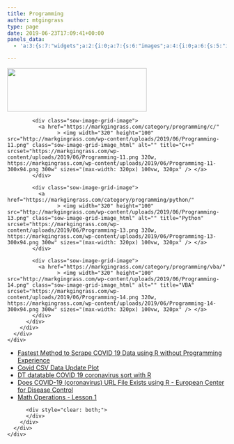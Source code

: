 ```yaml
---
title: Programming
author: mtgingrass
type: page
date: 2019-06-23T17:09:41+00:00
panels_data:
  - 'a:3:{s:7:"widgets";a:2:{i:0;a:7:{s:6:"images";a:4:{i:0;a:6:{s:5:"image";i:325;s:14:"image_fallback";s:0:"";s:5:"title";s:0:"";s:3:"alt";s:0:"";s:3:"url";s:48:"https://markgingrass.com/category/programming/r/";s:10:"new_window";b:0;}i:1;a:6:{s:5:"image";i:326;s:14:"image_fallback";s:0:"";s:5:"title";s:0:"";s:3:"alt";s:0:"";s:3:"url";s:48:"https://markgingrass.com/category/programming/c/";s:10:"new_window";b:0;}i:2;a:6:{s:5:"image";i:327;s:14:"image_fallback";s:0:"";s:5:"title";s:0:"";s:3:"alt";s:0:"";s:3:"url";s:53:"https://markgingrass.com/category/programming/python/";s:10:"new_window";b:0;}i:3;a:6:{s:5:"image";i:328;s:14:"image_fallback";s:0:"";s:5:"title";s:0:"";s:3:"alt";s:0:"";s:3:"url";s:50:"https://markgingrass.com/category/programming/vba/";s:10:"new_window";b:0;}}s:7:"display";a:8:{s:15:"attachment_size";s:4:"full";s:10:"max_height";b:0;s:15:"max_height_unit";s:2:"px";s:9:"max_width";b:0;s:14:"max_width_unit";s:2:"px";s:7:"spacing";s:4:"10px";s:12:"spacing_unit";s:2:"px";s:24:"so_field_container_state";s:4:"open";}s:12:"_sow_form_id";s:31:"2658324375d0fb1a60dcad675730819";s:19:"_sow_form_timestamp";s:13:"1561310579466";s:22:"so_sidebar_emulator_id";s:23:"sow-image-grid-32410000";s:11:"option_name";s:21:"widget_sow-image-grid";s:11:"panels_info";a:7:{s:5:"class";s:35:"SiteOrigin_Widgets_ImageGrid_Widget";s:3:"raw";b:0;s:4:"grid";i:0;s:4:"cell";i:0;s:2:"id";i:0;s:9:"widget_id";s:36:"ca24b8ca-3396-4147-a361-db4ce721526e";s:5:"style";a:2:{s:27:"background_image_attachment";b:0;s:18:"background_display";s:4:"tile";}}}i:1;a:7:{s:5:"title";s:0:"";s:4:"text";s:41:"[add_posts category=programming  show=5]";s:6:"filter";b:1;s:6:"visual";b:1;s:22:"so_sidebar_emulator_id";s:13:"text-32410001";s:11:"option_name";s:11:"widget_text";s:11:"panels_info";a:6:{s:5:"class";s:14:"WP_Widget_Text";s:4:"grid";i:1;s:4:"cell";i:0;s:2:"id";i:1;s:9:"widget_id";s:36:"b85d2c68-23df-4a52-8f12-afad0594b22f";s:5:"style";a:2:{s:27:"background_image_attachment";b:0;s:18:"background_display";s:4:"tile";}}}}s:5:"grids";a:2:{i:0;a:4:{s:5:"cells";i:1;s:5:"style";a:3:{s:27:"background_image_attachment";b:0;s:18:"background_display";s:4:"tile";s:14:"cell_alignment";s:10:"flex-start";}s:5:"ratio";i:1;s:15:"ratio_direction";s:5:"right";}i:1;a:4:{s:5:"cells";i:1;s:5:"style";a:3:{s:27:"background_image_attachment";b:0;s:18:"background_display";s:4:"tile";s:14:"cell_alignment";s:10:"flex-start";}s:5:"ratio";i:1;s:15:"ratio_direction";s:5:"right";}}s:10:"grid_cells";a:2:{i:0;a:4:{s:4:"grid";i:0;s:5:"index";i:0;s:6:"weight";i:1;s:5:"style";a:0:{}}i:1;a:4:{s:4:"grid";i:1;s:5:"index";i:0;s:6:"weight";i:1;s:5:"style";a:0:{}}}}'

---
```

<div id="pl-324"  class="panel-layout" >
  <div id="pg-324-0"  class="panel-grid panel-no-style" >
    <div id="pgc-324-0-0"  class="panel-grid-cell" >
      <div id="panel-324-0-0-0" class="so-panel widget widget_sow-image-grid panel-first-child panel-last-child" data-index="0" >
        <div class="so-widget-sow-image-grid so-widget-sow-image-grid-default-c51e448a0a62">
          <div class="sow-image-grid-wrapper"
				>
            <div class="sow-image-grid-image">
              <a href="https://markgingrass.com/category/programming/r/"
					> <img width="320" height="100" src="http://markgingrass.com/wp-content/uploads/2019/06/Programming-12.png" class="sow-image-grid-image_html" alt="" title="R" srcset="https://markgingrass.com/wp-content/uploads/2019/06/Programming-12.png 320w, https://markgingrass.com/wp-content/uploads/2019/06/Programming-12-300x94.png 300w" sizes="(max-width: 320px) 100vw, 320px" /> </a>
            </div>
            
            <div class="sow-image-grid-image">
              <a href="https://markgingrass.com/category/programming/c/"
					> <img width="320" height="100" src="http://markgingrass.com/wp-content/uploads/2019/06/Programming-11.png" class="sow-image-grid-image_html" alt="" title="C++" srcset="https://markgingrass.com/wp-content/uploads/2019/06/Programming-11.png 320w, https://markgingrass.com/wp-content/uploads/2019/06/Programming-11-300x94.png 300w" sizes="(max-width: 320px) 100vw, 320px" /> </a>
            </div>
            
            <div class="sow-image-grid-image">
              <a href="https://markgingrass.com/category/programming/python/"
					> <img width="320" height="100" src="http://markgingrass.com/wp-content/uploads/2019/06/Programming-13.png" class="sow-image-grid-image_html" alt="" title="Python" srcset="https://markgingrass.com/wp-content/uploads/2019/06/Programming-13.png 320w, https://markgingrass.com/wp-content/uploads/2019/06/Programming-13-300x94.png 300w" sizes="(max-width: 320px) 100vw, 320px" /> </a>
            </div>
            
            <div class="sow-image-grid-image">
              <a href="https://markgingrass.com/category/programming/vba/"
					> <img width="320" height="100" src="http://markgingrass.com/wp-content/uploads/2019/06/Programming-14.png" class="sow-image-grid-image_html" alt="" title="VBA" srcset="https://markgingrass.com/wp-content/uploads/2019/06/Programming-14.png 320w, https://markgingrass.com/wp-content/uploads/2019/06/Programming-14-300x94.png 300w" sizes="(max-width: 320px) 100vw, 320px" /> </a>
            </div>
          </div>
        </div>
      </div>
    </div>
  </div>
  
  <div id="pg-324-1"  class="panel-grid panel-no-style" >
    <div id="pgc-324-1-0"  class="panel-grid-cell" >
      <div id="panel-324-1-0-0" class="so-panel widget widget_text panel-first-child panel-last-child" data-index="1" >
        <div class="textwidget">
          <div class="add_posts">
            <ul>
              <li>
                <a href="http://markgingrass.com/2020/04/02/fastest-method-to-scrape-covid-19-data-using-r-without-programming-experience/">Fastest Method to Scrape COVID 19 Data using R without Programming Experience</a>
              </li>
              <li>
                <a href="http://markgingrass.com/2020/03/31/covid-csv-data-update-plot/">Covid CSV Data Update Plot</a>
              </li>
              <li>
                <a href="http://markgingrass.com/2020/03/25/dt-datatable-covid-19-coronavirus-sort-with-r/">DT datatable COVID 19 coronavirus sort with R</a>
              </li>
              <li>
                <a href="http://markgingrass.com/2020/03/19/does-covid-19-coronavirus-url-file-exists-using-r-european-center-for-disease-control/">Does COVID-19 (coronavirus) URL File Exists using R - European Center for Disease Control</a>
              </li>
              <li>
                <a href="http://markgingrass.com/2019/09/22/math-operations-lesson-1/">Math Operations - Lesson 1</a>
              </li>
            </ul>
          </div>
          
          <div style="clear: both;">
          </div>
        </div>
      </div>
    </div>
  </div>
</div>